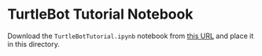 # TurtleBot Tutorial Notebook

Download the `TurtleBotTutorial.ipynb` notebook from [this URL](https://robohub.eng.uwaterloo.ca/uwbot-17/notebooks/TurtleBotTutorial.ipynb) and place it in this directory.
